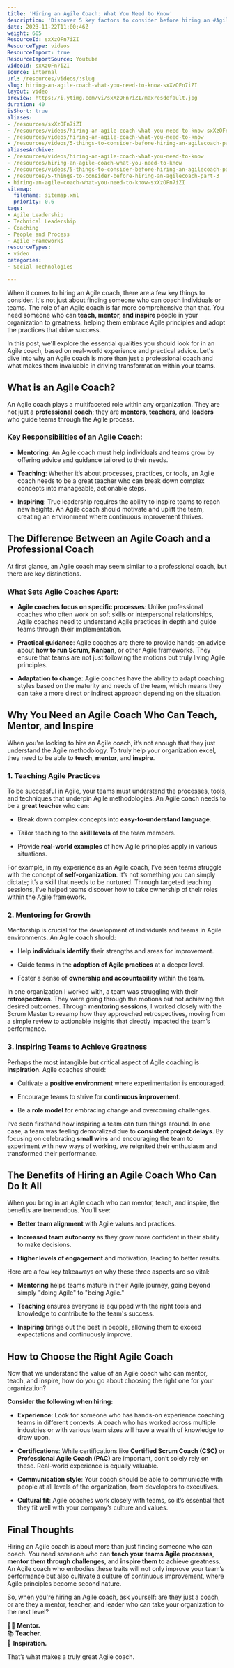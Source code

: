 ```yaml
---
title: 'Hiring an Agile Coach: What You Need to Know'
description: 'Discover 5 key factors to consider before hiring an #AgileCoach in Part 3 of our series with Martin Hinshelwood. #Agile #Scrum #ProjectManagement'
date: 2023-11-22T11:00:46Z
weight: 605
ResourceId: sxXzOFn7iZI
ResourceType: videos
ResourceImport: true
ResourceImportSource: Youtube
videoId: sxXzOFn7iZI
source: internal
url: /resources/videos/:slug
slug: hiring-an-agile-coach-what-you-need-to-know-sxXzOFn7iZI
layout: video
preview: https://i.ytimg.com/vi/sxXzOFn7iZI/maxresdefault.jpg
duration: 40
isShort: true
aliases:
- /resources/sxXzOFn7iZI
- /resources/videos/hiring-an-agile-coach-what-you-need-to-know-sxXzOFn7iZI
- /resources/videos/hiring-an-agile-coach-what-you-need-to-know
- /resources/videos/5-things-to-consider-before-hiring-an-agilecoach-part-3
aliasesArchive:
- /resources/videos/hiring-an-agile-coach-what-you-need-to-know
- /resources/hiring-an-agile-coach-what-you-need-to-know
- /resources/videos/5-things-to-consider-before-hiring-an-agilecoach-part-3
- /resources/5-things-to-consider-before-hiring-an-agilecoach-part-3
- hiring-an-agile-coach-what-you-need-to-know-sxXzOFn7iZI
sitemap:
  filename: sitemap.xml
  priority: 0.6
tags:
- Agile Leadership
- Technical Leadership
- Coaching
- People and Process
- Agile Frameworks
resourceTypes:
- video
categories:
- Social Technologies

---
```

When it comes to hiring an Agile coach, there are a few key things to consider. It's not just about finding someone who can coach individuals or teams. The role of an Agile coach is far more comprehensive than that. You need someone who can **teach, mentor, and inspire** people in your organization to greatness, helping them embrace Agile principles and adopt the practices that drive success.

In this post, we'll explore the essential qualities you should look for in an Agile coach, based on real-world experience and practical advice. Let's dive into why an Agile coach is more than just a professional coach and what makes them invaluable in driving transformation within your teams.

## **What is an Agile Coach?**

An Agile coach plays a multifaceted role within any organization. They are not just a **professional coach**; they are **mentors**, **teachers**, and **leaders** who guide teams through the Agile process.

### **Key Responsibilities of an Agile Coach:**

- **Mentoring**: An Agile coach must help individuals and teams grow by offering advice and guidance tailored to their needs.

- **Teaching**: Whether it’s about processes, practices, or tools, an Agile coach needs to be a great teacher who can break down complex concepts into manageable, actionable steps.

- **Inspiring**: True leadership requires the ability to inspire teams to reach new heights. An Agile coach should motivate and uplift the team, creating an environment where continuous improvement thrives.

## **The Difference Between an Agile Coach and a Professional Coach**

At first glance, an Agile coach may seem similar to a professional coach, but there are key distinctions.

### **What Sets Agile Coaches Apart:**

- **Agile coaches focus on specific processes**: Unlike professional coaches who often work on soft skills or interpersonal relationships, Agile coaches need to understand Agile practices in depth and guide teams through their implementation.

- **Practical guidance**: Agile coaches are there to provide hands-on advice about **how to run Scrum, Kanban**, or other Agile frameworks. They ensure that teams are not just following the motions but truly living Agile principles.

- **Adaptation to change**: Agile coaches have the ability to adapt coaching styles based on the maturity and needs of the team, which means they can take a more direct or indirect approach depending on the situation.

## **Why You Need an Agile Coach Who Can Teach, Mentor, and Inspire**

When you're looking to hire an Agile coach, it’s not enough that they just understand the Agile methodology. To truly help your organization excel, they need to be able to **teach**, **mentor**, and **inspire**.

### **1\. Teaching Agile Practices**

To be successful in Agile, your teams must understand the processes, tools, and techniques that underpin Agile methodologies. An Agile coach needs to be a **great teacher** who can:

- Break down complex concepts into **easy-to-understand language**.

- Tailor teaching to the **skill levels** of the team members.

- Provide **real-world examples** of how Agile principles apply in various situations.

For example, in my experience as an Agile coach, I’ve seen teams struggle with the concept of **self-organization**. It’s not something you can simply dictate; it’s a skill that needs to be nurtured. Through targeted teaching sessions, I’ve helped teams discover how to take ownership of their roles within the Agile framework.

### **2\. Mentoring for Growth**

Mentorship is crucial for the development of individuals and teams in Agile environments. An Agile coach should:

- Help **individuals identify** their strengths and areas for improvement.

- Guide teams in the **adoption of Agile practices** at a deeper level.

- Foster a sense of **ownership and accountability** within the team.

In one organization I worked with, a team was struggling with their **retrospectives**. They were going through the motions but not achieving the desired outcomes. Through **mentoring sessions**, I worked closely with the Scrum Master to revamp how they approached retrospectives, moving from a simple review to actionable insights that directly impacted the team’s performance.

### **3\. Inspiring Teams to Achieve Greatness**

Perhaps the most intangible but critical aspect of Agile coaching is **inspiration**. Agile coaches should:

- Cultivate a **positive environment** where experimentation is encouraged.

- Encourage teams to strive for **continuous improvement**.

- Be a **role model** for embracing change and overcoming challenges.

I’ve seen firsthand how inspiring a team can turn things around. In one case, a team was feeling demoralized due to **consistent project delays**. By focusing on celebrating **small wins** and encouraging the team to experiment with new ways of working, we reignited their enthusiasm and transformed their performance.

## **The Benefits of Hiring an Agile Coach Who Can Do It All**

When you bring in an Agile coach who can mentor, teach, and inspire, the benefits are tremendous. You’ll see:

- **Better team alignment** with Agile values and practices.

- **Increased team autonomy** as they grow more confident in their ability to make decisions.

- **Higher levels of engagement** and motivation, leading to better results.

Here are a few key takeaways on why these three aspects are so vital:

- **Mentoring** helps teams mature in their Agile journey, going beyond simply "doing Agile" to "being Agile."

- **Teaching** ensures everyone is equipped with the right tools and knowledge to contribute to the team's success.

- **Inspiring** brings out the best in people, allowing them to exceed expectations and continuously improve.

## **How to Choose the Right Agile Coach**

Now that we understand the value of an Agile coach who can mentor, teach, and inspire, how do you go about choosing the right one for your organization?

**Consider the following when hiring:**

- **Experience**: Look for someone who has hands-on experience coaching teams in different contexts. A coach who has worked across multiple industries or with various team sizes will have a wealth of knowledge to draw upon.

- **Certifications**: While certifications like **Certified Scrum Coach (CSC)** or **Professional Agile Coach (PAC)** are important, don’t solely rely on these. Real-world experience is equally valuable.

- **Communication style**: Your coach should be able to communicate with people at all levels of the organization, from developers to executives.

- **Cultural fit**: Agile coaches work closely with teams, so it’s essential that they fit well with your company’s culture and values.

## **Final Thoughts**

Hiring an Agile coach is about more than just finding someone who can coach. You need someone who can **teach your teams Agile processes**, **mentor them through challenges**, and **inspire them** to achieve greatness. An Agile coach who embodies these traits will not only improve your team’s performance but also cultivate a culture of continuous improvement, where Agile principles become second nature.

So, when you're hiring an Agile coach, ask yourself: are they just a coach, or are they a mentor, teacher, and leader who can take your organization to the next level?

👨‍🏫 **Mentor.**  
📚 **Teacher.**  
🌟 **Inspiration.**

That’s what makes a truly great Agile coach.
